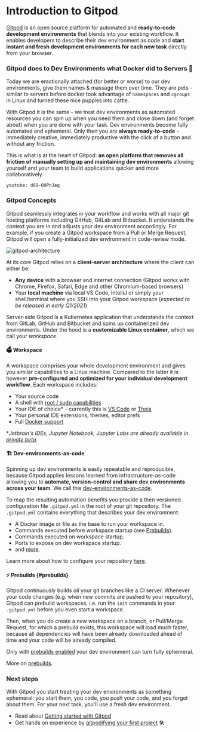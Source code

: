 # Introduction to Gitpod

[Gitpod](https://www.gitpod.io) is an open source platform for automated and **ready-to-code development environments** that blends into your existing workflow. It enables developers to describe their dev environment as code and **start instant and fresh development environments for each new task** directly from your browser.

### Gitpod does to Dev Environments what Docker did to Servers 🐳

Today we are emotionally attached (for better or worse) to our dev environments, give them names & massage them over time. They are pets - similar to servers before docker took advantage of `namespaces` and `cgroups` in Linux and turned these nice puppies into cattle.

With Gitpod it is the same - we treat dev environments as automated resources you can spin up when you need them and close down (and forget about) when you are done with your task. Dev environments become fully automated and ephemeral. Only then you are **always ready-to-code** - immediately creative, immediately productive with the click of a button and without any friction.

This is what is at the heart of Gitpod: **an open platform that removes all friction of manually setting up and maintaining dev environments** allowing yourself and your team to build applications quicker and more collaboratively.

`youtube: d6D-OUPnJeg`

### Gitpod Concepts

Gitpod seamlessly integrates in your workflow and works with all major git hosting platforms including GitHub, GitLab and Bitbucket. It understands the context you are in and adjusts your dev environment accordingly. For example, if you create a Gitpod workspace from a Pull or Merge Request, Gitpod will open a fully-initialized dev environment in code-review mode.

![gitpod-architecture](./images/gitpod-architecture.png)

At its core Gitpod relies on a **client-server architecture** where the client can either be:

- **Any device** with a browser and internet connection (Gitpod works with Chrome, Firefox, Safari, Edge and other Chromium-based browsers)
- Your **local machine** via local VS Code, IntelliJ or simply your shell/terminal where you SSH into your Gitpod workspace (*expected to be released in early Q1/2021*)

Server-side Gitpod is a Kubernetes application that understands the context from GitLab, GitHub and Bitbucket and spins up containerized dev environments. Under the hood is a **customizable Linux container**, which we call your *workspace*.

####  🗳 Workspace

A workspace comprises your whole development environment and gives you similar capabilities to a Linux machine. Compared to the latter it is however **pre-configured and optimized for your individual development workflow**. Each workspace includes:

- Your source code
- A shell with [root / sudo capabilities](https://www.gitpod.io/blog/root-docker-and-vscode/#root-access)
- Your IDE of choice* - currently this is [VS Code](https://www.gitpod.io/blog/root-docker-and-vscode/#vs-code) or [Theia](https://theia-ide.org/)
- Your personal IDE extensions, themes, editor prefs
- Full [Docker support](https://www.gitpod.io/blog/root-docker-and-vscode/#docker)

**Jetbrain's IDEs, Jupyter Notebook, Jupyter Labs are already available in [private beta](https://www.gitpod.io/contact/).*

#### 🏗 Dev-environments-as-code

Spinning up dev environments is easily repeatable and reproducible, because Gitpod applies lessons learned from infrastructure-as-code allowing you to **automate, version-control and share dev environments across your team**. We call this [dev-environments-as-code](https://www.gitpod.io/blog/dev-env-as-code/).

To reap the resulting automation benefits you provide a then versioned configuration file `.gitpod.yml`  in the root of your git repository. The `.gitpod.yml` contains everything that describes your dev environment:

- A Docker image or file as the base to run your workspace in.
- Commands executed before workspace  startup (see [Prebuilds](#prebuilds)).
- Commands executed on workspace startup.
- Ports to expose on dev workspace startup.
- and [more](https://www.gitpod.io/blog/gitpodify/).

Learn more about how to configure your repository [here](https://www.gitpod.io/docs/configuration/).

#### ⚡️ Prebuilds {#prebuilds}

Gitpod continuously builds *all* your git branches like a CI server. Whenever your code changes (e.g. when new commits are pushed to your repository), Gitpod can prebuild workspaces, i.e. run the `init` commands in your `.gitpod.yml` before you even start a workspace.

Then, when you do create a new workspace on a branch, or Pull/Merge Request, for which a prebuild exists, this workspace will load much faster, because all dependencies will have been already downloaded ahead of time and your code will be already compiled.

Only with [prebuilds enabled](https://www.gitpod.io/docs/prebuilds/#enable-prebuilt-workspaces) your dev environment can turn fully ephemeral.

More on [prebuilds](https://www.gitpod.io/docs/prebuilds/).

### Next steps

With Gitpod you start treating your dev environments as something ephemeral: you start them, you code, you push your code, and you forget about them. For your next task, you'll use a fresh dev environment.

- Read about [Getting started with Gitpod](/docs/getting-started/)
- Get hands on experience by [gitpodifying your first project](https://www.gitpod.io/docs/configuration/) 🛠
